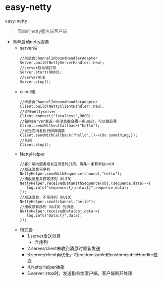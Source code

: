# easy-netty
easy-netty
> 简单的netty服务端客户端
* 简单启动netty服务
  * server端
    ```
    //继承自ChannelInboundHandlerAdapter
    Server.build(NettyServerHandler::new);
    //server启动端口号
    Server.start(9000);
    //server关闭
    Server.stop();
    ```
  * client端
    ```
    //继承自ChannelInboundHandlerAdapter
    Client.build(NettyClientHandler::new);
    //连接nettyserver
    Client.connect("localhost",9000);
    //每向server发送一条消息都会跟一条uuid，可以做追溯
    Client.sendWithoutCallback("hello");
    //发送完消息执行回调函数
    Client.sendWithCallback("hello",()->{do something;});
    //关闭
    Client.stop();
    ```
  * NettyHelper
    ```
    //客户端向服务端发送消息时引用，每条一条有单独uuid
    //发送消息带序列
    NettyHelper.sendWithSequence(channel,"hello");
    //接收消息并获取序列（UUID）
    NettyHelper.receivedDataWithSequence(obj,(sequence,data)->{
       log.info("sequence:{},data:{}",sequence,data);
    });
    //发送消息，不带序列（UUID）
    NettyHelper.send(channel,"hello");
    //接收没有序列（UUID）的消息
    NettyHelper.receivedData(obj,data->{
       log.info("data:{}",data);
    });
    ```
  * 待完善
    * 1.server发送消息
      * 含序列
    * 2.server/client未收到消息时重新发送
    * ~~3.server/client再优化，将customizable和customizableHandler独立~~
    * 4.NettyHelper抽象
    * 5.server stop时，发送指令给客户端，客户端断开处理
    